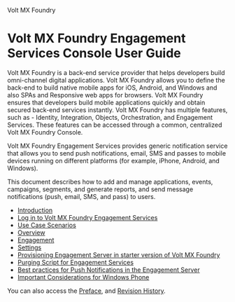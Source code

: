                      

Volt MX  Foundry

Volt MX  Foundry Engagement Services Console User Guide
=====================================================

Volt MX  Foundry is a back-end service provider that helps developers build omni-channel digital applications. Volt MX Foundry allows you to define the back-end to build native mobile apps for iOS, Android, and Windows and also SPAs and Responsive web apps for browsers. Volt MX Foundry ensures that developers build mobile applications quickly and obtain secured back-end services instantly. Volt MX Foundry has multiple features, such as - Identity, Integration, Objects, Orchestration, and Engagement Services. These features can be accessed through a common, centralized Volt MX Foundry Console.

Volt MX  Foundry Engagement Services provides generic notification service that allows you to send push notifications, email, SMS and passes to mobile devices running on different platforms (for example, iPhone, Android, and Windows).

This document describes how to add and manage applications, events, campaigns, segments, and generate reports, and send message notifications (push, email, SMS, and pass) to users.

*   [Introduction](Introduction.md)
*   [Log in to Volt MX Foundry Engagement Services](Logging_into_VMS.md)
*   [Use Case Scenarios](Scenarios/Use_Case_Scenarios.md)
*   [Overview](Notification.md)
*   [Engagement](Targeting.md)
*   [Settings](Miscellaneous.md)
*   [Provisioning Engagement Server in starter version of Volt MX Foundry](Subscribers/provisioning_eng_server_starter_ver.md)
*   [Purging Script for Engagement Services](Archiving_scripts_for_Engagement_Services.md)
*   [Best practices for Push Notifications in the Engagement Server](Push_Message_Usage.md)
*   [Important Considerations for Windows Phone](Apps/Important_Considerations_for_Windows_Phone.md)

You can also access the [Preface](Overview.md), and [Revision History](vms_console_user_guide.md).
